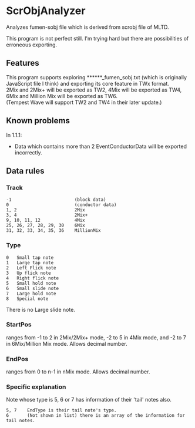 # ScrObjAnalyzer
Analyzes fumen-sobj file which is derived from scrobj file of MLTD.

This program is not perfect still. I'm trying hard but there are possibilities of erroneous exporting.

## Features

This program supports exploring \*\*\*\*\*\*\_fumen\_sobj.txt (which is originally JavaScript file I think) and exporting its core feature in TWx format.  
2Mix and 2Mix+ will be exported as TW2, 4Mix will be exported as TW4, 6Mix and Million Mix will be exported as TW6.  
(Tempest Wave will support TW2 and TW4 in their later update.)

## Known problems

In 1.1.1:
* Data which contains more than 2 EventConductorData will be exported incorrectly.

## Data rules

### Track

    -1                        (block data)  
    0                         (conductor data)  
    1, 2                      2Mix  
    3, 4                      2Mix+  
    9, 10, 11, 12             4Mix  
    25, 26, 27, 28, 29, 30	  6Mix  
    31, 32, 33, 34, 35, 36	  MillionMix

### Type

    0   Small tap note
    1   Large tap note
    2   Left Flick note
    3   Up flick note
    4   Right flick note
    5   Small hold note
    6   Small slide note
    7   Large hold note
    8   Special note

There is no Large slide note.

### StartPos

ranges from -1 to 2 in 2Mix/2Mix+ mode, -2 to 5 in 4Mix mode, and -2 to 7 in 6Mix/Million Mix mode.
Allows decimal number.

### EndPos

ranges from 0 to n-1 in nMix mode.
Allows decimal number.

### Specific explanation

Note whose type is 5, 6 or 7 has information of their 'tail' notes also.

    5, 7    EndType is their tail note's type.
    6       (Not shown in list) there is an array of the information for tail notes.
